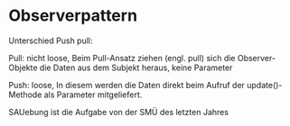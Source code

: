 # Observerpattern

Unterschied Push pull:

Pull: nicht loose, Beim Pull-Ansatz ziehen (engl. pull) sich die Observer-Objekte die Daten aus dem Subjekt heraus, keine Parameter

Push: loose, In diesem werden die Daten direkt beim Aufruf der update()-Methode als Parameter mitgeliefert.

SAUebung ist die Aufgabe von der SMÜ des letzten Jahres

